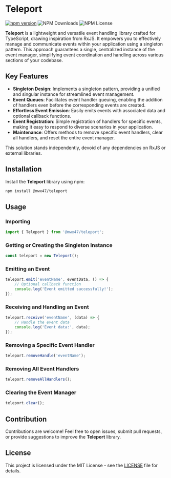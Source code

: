 # Teleport

[![npm version](https://badge.fury.io/js/@mwx47%2Fteleport.svg)](https://badge.fury.io/js/@mwx47%2Fteleport)
![NPM Downloads](https://img.shields.io/npm/dw/@mwx47/teleport)
![NPM License](https://img.shields.io/npm/l/@mwx47/teleport)

**Teleport** is a lightweight and versatile event handling library crafted for TypeScript, drawing inspiration from RxJS. It empowers you to effectively manage and communicate events within your application using a singleton pattern. This approach guarantees a single, centralized instance of the event manager, simplifying event coordination and handling across various sections of your codebase.

## Key Features

- **Singleton Design**: Implements a singleton pattern, providing a unified and singular instance for streamlined event management.
- **Event Queues**: Facilitates event handler queuing, enabling the addition of handlers even before the corresponding events are created.
- **Effortless Event Emission**: Easily emits events with associated data and optional callback functions.
- **Event Registration**: Simple registration of handlers for specific events, making it easy to respond to diverse scenarios in your application.
- **Maintenance**: Offers methods to remove specific event handlers, clear all handlers, and reset the entire event manager.

This solution stands independently, devoid of any dependencies on RxJS or external libraries.

## Installation

Install the **Teleport** library using npm:

```bash
npm install @mwx47/teleport
```

## Usage

### Importing

```typescript
import { Teleport } from '@mwx47/teleport';
```

### Getting or Creating the Singleton Instance

```typescript
const teleport = new Teleport();
```

### Emitting an Event

```typescript
teleport.emit('eventName', eventData, () => {
    // Optional callback function
    console.log('Event emitted successfully!');
});
```

### Receiving and Handling an Event

```typescript
teleport.receive('eventName', (data) => {
    // Handle the event data
    console.log('Event data:', data);
});
```

### Removing a Specific Event Handler

```typescript
teleport.removeHandle('eventName');
```

### Removing All Event Handlers

```typescript
teleport.removeAllHandlers();
```

### Clearing the Event Manager

```typescript
teleport.clear();
```

## Contribution

Contributions are welcome! Feel free to open issues, submit pull requests, or provide suggestions to improve the **Teleport** library.

## License

This project is licensed under the MIT License - see the [LICENSE](LICENSE) file for details. 